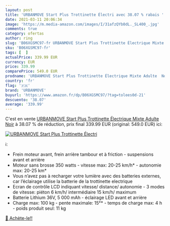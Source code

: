 ```yaml
---
layout: post
title: 'URBANMOVE Start Plus Trottinette Électri avec 38.07 % rabais '
date: 2021-03-11 20:06:34
image: 'https://m.media-amazon.com/images/I/31afzQYb0dL._SL400_.jpg'
comments: true
category: ofertas
author: ring
slug: 'B06XGSMC97-fr URBANMOVE Start Plus Trottinette Électrique Mixte Adulte Noir'
sku: 'B06XGSMC97-fr'
tags: [  ]
actualPrice: 339.99 EUR
currency: EUR
price: 339.99
comparePrice: 549.0 EUR
prodname: 'URBANMOVE Start Plus Trottinette Électrique Mixte Adulte  Noir'
country: 'fr'
flag: '🇫🇷'
brand: 'URBANMOVE'
buyurl: 'https://www.amazon.fr/dp/B06XGSMC97/?tag=tolees0d-21'
descuento: '38.07'
average: '339.99'
---
```


C'est en vente [URBANMOVE Start Plus Trottinette Électrique Mixte Adulte  Noir](https://www.amazon.fr/dp/B06XGSMC97/?tag=tolees0d-21)  à  38.07 % de réduction, prix final  339.99 EUR (original: 549.0 EUR) ici:

[![URBANMOVE Start Plus Trottinette Électri](https://m.media-amazon.com/images/I/31afzQYb0dL._SL400_.jpg)](https://www.amazon.fr/dp/B06XGSMC97/?tag=tolees0d-21)

ℹ️:

- Frein moteur avant, frein arrière tambour et à friction - suspensions avant et arrière
- Moteur sans brosse 350 watts - vitesse max: 20-25 km/h* - autonomie max: 20-25 km*
- Vous n’avez pas à recharger votre lumière avec des batteries externes, car l’éclairage utilise la batterie de la trottinette electrique
- Ecran de contrôle LCD indiquant vitesse/ distance/ autonomie - 3 modes de vitesse: piéton 6 km/h/ intermédiaire 15 km/h/ maximum
- Batterie Lithium 36V, 5 000 mAh - éclairage LED avant et arrière
- Charge max: 100 kg - pente maximale: 15°* - temps de charge max: 4 h - poids produit seul: 11 kg

[🛒 Achète-le!!](https://www.amazon.fr/dp/B06XGSMC97/?tag=tolees0d-21)
